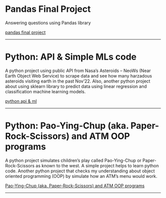 # Pandas Final Project

Answering questions using Pandas library

[pandas final project](https://datalore.jetbrains.com/view/notebook/05L6oCgpcqszh90m2kb5Bl)

---

# Python: API & Simple MLs code

A python project using public API from Nasa’s Asteroids – NeoWs (Near Earth Object Web Service) to scrape data and see how many harzadous asteroids visiting earth in the past Nov’22.
Also, another python project about using sklearn library to predict data using linear regression and classification machine learning models.

[python api & ml](https://colab.research.google.com/drive/1fvZC3-t0993JTV0kjRcUaEUjwPqjCuD-?usp=sharing)

---


# Python: Pao-Ying-Chup (aka. Paper-Rock-Scissors) and ATM OOP programs

A python project simulates children’s play called Pao-Ying-Chup or Paper-Rock-Scissors as known to the west. A simple project helps to learn python code.
Another python project that checks my understanding about object oriented programming (OOP) by simulate how an ATM’s menu would work.

[Pao-Ying-Chup (aka. Paper-Rock-Scissors) and ATM OOP programs](https://colab.research.google.com/drive/1CbIZ3wrfZAxXjxicNbueYCpYDmLd51-o?usp=sharing)

---
